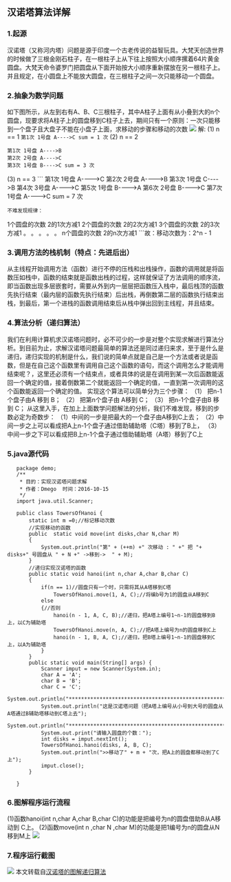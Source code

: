 ## 汉诺塔算法详解
### 1.起源
汉诺塔（又称河内塔）问题是源于印度一个古老传说的益智玩具。大梵天创造世界的时候做了三根金刚石柱子，在一根柱子上从下往上按照大小顺序摞着64片黄金圆盘。大梵天命令婆罗门把圆盘从下面开始按大小顺序重新摆放在另一根柱子上。并且规定，在小圆盘上不能放大圆盘，在三根柱子之间一次只能移动一个圆盘。

### 2.抽象为数学问题
如下图所示，从左到右有A、B、C三根柱子，其中A柱子上面有从小叠到大的n个圆盘，现要求将A柱子上的圆盘移到C柱子上去，期间只有一个原则：一次只能移到一个盘子且大盘子不能在小盘子上面，求移动的步骤和移动的次数
![](https://ws1.sinaimg.cn/large/006tKfTcgy1g11kd45jcej30ga05t0st.jpg)
解:
(1) n == 1
`​第1次 1号盘 A---->C sum = 1 次`
(2) n == 2
```
第1次 1号盘 A---->B
第2次 2号盘 A---->C
第3次 1号盘 B---->C sum = 3 次
```
​(3) n == 3
​```
​第1次 1号盘 A---->C
第2次 2号盘 A---->B
第3次 1号盘 C---->B
第4次 3号盘 A---->C
第5次 1号盘 B---->A
第6次 2号盘 B---->C
第7次 1号盘 A---->C sum = 7 次
```
不难发现规律：
```
1个圆盘的次数 2的1次方减1
2个圆盘的次数 2的2次方减1
​3个圆盘的次数 2的3次方减1
​。 。 。 。 。
​n个圆盘的次数 2的n次方减1
​```
​故：移动次数为：2^n - 1
​
### 3.调用方法的栈机制（特点：先进后出）
从主线程开始调用方法（函数）进行不停的压栈和出栈操作，函数的调用就是将函数压如栈中，函数的结束就是函数出栈的过程，这样就保证了方法调用的顺序流，即当函数出现多层嵌套时，需要从外到内一层层把函数压入栈中，最后栈顶的函数先执行结束（最内层的函数先执行结束）后出栈，再倒数第二层的函数执行结束出栈，到最后，第一个进栈的函数调用结束后从栈中弹出回到主线程，并且结束。
### 4.算法分析（递归算法）
我们在利用计算机求汉诺塔问题时，必不可少的一步是对整个实现求解进行算法分析。到目前为止，求解汉诺塔问题最简单的算法还是同过递归来求，至于是什么是递归，递归实现的机制是什么，我们说的简单点就是自己是一个方法或者说是函数，但是在自己这个函数里有调用自己这个函数的语句，而这个调用怎么才能调用结束呢？，这里还必须有一个结束点，或者具体的说是在调用到某一次后函数能返回一个确定的值，接着倒数第二个就能返回一个确定的值，一直到第一次调用的这个函数能返回一个确定的值。
实现这个算法可以简单分为三个步骤：
（1） 把n-1个盘子由A 移到 B；
（2） 把第n个盘子由 A移到 C；
（3） 把n-1个盘子由B 移到 C；
从这里入手，在加上上面数学问题解法的分析，我们不难发现，移到的步数必定为奇数步：
（1）中间的一步是把最大的一个盘子由A移到C上去；
（2）中间一步之上可以看成把A上n-1个盘子通过借助辅助塔（C塔）移到了B上，
（3）中间一步之下可以看成把B上n-1个盘子通过借助辅助塔（A塔）移到了C上

### 5.java源代码

 ```
    package demo;
    /**
     * 目的：实现汉诺塔问题求解
     * 作者：Dmego  时间：2016-10-15
     */
    import java.util.Scanner;
    
    public class TowersOfHanoi {
        static int m =0;//标记移动次数
        //实现移动的函数
        public  static void move(int disks,char N,char M)
        {
            System.out.println("第" + (++m) +" 次移动 : " +" 把 "+ disks+" 号圆盘从 " + N +" ->移到->  " + M);
        }
        //递归实现汉诺塔的函数
        public static void hanoi(int n,char A,char B,char C)
        {
            if(n == 1)//圆盘只有一个时，只需将其从A塔移到C塔
                TowersOfHanoi.move(1, A, C);//将编b号为1的圆盘从A移到C
            else
            {//否则
                hanoi(n - 1, A, C, B);//递归，把A塔上编号1~n-1的圆盘移到B上，以C为辅助塔
                TowersOfHanoi.move(n, A, C);//把A塔上编号为n的圆盘移到C上
                hanoi(n - 1, B, A, C);//递归，把B塔上编号1~n-1的圆盘移到C上，以A为辅助塔
            }
        }
        public static void main(String[] args) {
            Scanner imput = new Scanner(System.in);
            char A = 'A';
            char B = 'B';
            char C = 'C';
            System.out.println("******************************************************************************************");
            System.out.println("这是汉诺塔问题（把A塔上编号从小号到大号的圆盘从A塔通过B辅助塔移动到C塔上去");
            System.out.println("******************************************************************************************");
            System.out.print("请输入圆盘的个数：");
            int disks = imput.nextInt();
            TowersOfHanoi.hanoi(disks, A, B, C);
            System.out.println(">>移动了" + m + "次，把A上的圆盘都移动到了C上");
            imput.close();
        }
    
    }
 ```

### 6.图解程序运行流程
(1)函数hanoi(int n,char A,char B,char C)的功能是把编号为n的圆盘借助B从A移动到 C上。
(2)函数move(int n ,char N ,char M)的功能是把1编号为n的圆盘从N 移到M上
![](https://ws3.sinaimg.cn/large/006tKfTcgy1g11klkh3t9j30fj042750.jpg)
### 7.程序运行截图
![](https://ws3.sinaimg.cn/large/006tKfTcgy1g11km0b906j30dq076abk.jpg)
本文转载自[汉诺塔的图解递归算法](https://dmego.me/2016/10/16/hanoi.html)











